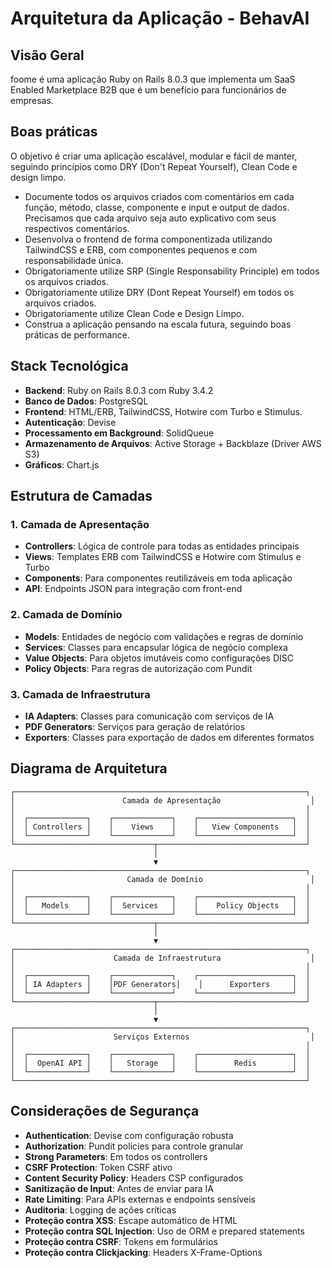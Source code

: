 # Arquitetura da Aplicação - BehavAI

## Visão Geral

foome é uma aplicação Ruby on Rails 8.0.3 que implementa um SaaS Enabled Marketplace B2B que é um benefício para funcionários de empresas.

## Boas práticas

O objetivo é criar uma aplicação escalável, modular e fácil de manter, seguindo princípios como DRY (Don't Repeat Yourself), Clean Code e design limpo.

- Documente todos os arquivos criados com comentários em cada função, método, classe, componente e input e output de dados. Precisamos que cada arquivo seja auto explicativo com seus respectivos comentários.
- Desenvolva o frontend de forma componentizada utilizando TailwindCSS e ERB, com componentes pequenos e com responsabilidade única.
- Obrigatoriamente utilize SRP (Single Responsability Principle) em todos os arquivos criados.
- Obrigatoriamente utilize DRY (Dont Repeat Yourself) em todos os arquivos criados.
- Obrigatoriamente utilize Clean Code e Design Limpo.
- Construa a aplicação pensando na escala futura, seguindo boas práticas de performance.

## Stack Tecnológica

- **Backend**: Ruby on Rails 8.0.3 com Ruby 3.4.2
- **Banco de Dados**: PostgreSQL
- **Frontend**: HTML/ERB, TailwindCSS, Hotwire com Turbo e Stimulus.
- **Autenticação**: Devise
- **Processamento em Background**: SolidQueue
- **Armazenamento de Arquivos**: Active Storage + Backblaze (Driver AWS S3)
- **Gráficos**: Chart.js

## Estrutura de Camadas

### 1. Camada de Apresentação
- **Controllers**: Lógica de controle para todas as entidades principais
- **Views**: Templates ERB com TailwindCSS e Hotwire com Stimulus e Turbo
- **Components**: Para componentes reutilizáveis em toda aplicação
- **API**: Endpoints JSON para integração com front-end

### 2. Camada de Domínio
- **Models**: Entidades de negócio com validações e regras de domínio
- **Services**: Classes para encapsular lógica de negócio complexa
- **Value Objects**: Para objetos imutáveis como configurações DISC
- **Policy Objects**: Para regras de autorização com Pundit

### 3. Camada de Infraestrutura
- **IA Adapters**: Classes para comunicação com serviços de IA
- **PDF Generators**: Serviços para geração de relatórios
- **Exporters**: Classes para exportação de dados em diferentes formatos

## Diagrama de Arquitetura

```
┌─────────────────────────────────────────────────────────────────┐
│                        Camada de Apresentação                    │
│                                                                 │
│  ┌─────────────┐    ┌─────────────┐    ┌─────────────────────┐  │
│  │ Controllers │    │    Views    │    │   View Components   │  │
│  └─────────────┘    └─────────────┘    └─────────────────────┘  │
└───────────────────────────────┬─────────────────────────────────┘
                                │
                                ▼
┌─────────────────────────────────────────────────────────────────┐
│                         Camada de Domínio                        │
│                                                                 │
│  ┌─────────────┐    ┌─────────────┐    ┌─────────────────────┐  │
│  │   Models    │    │  Services   │    │    Policy Objects   │  │
│  └─────────────┘    └─────────────┘    └─────────────────────┘  │
└───────────────────────────────┬─────────────────────────────────┘
                                │
                                ▼
┌─────────────────────────────────────────────────────────────────┐
│                      Camada de Infraestrutura                    │
│                                                                 │
│  ┌─────────────┐    ┌─────────────┐    ┌─────────────────────┐  │
│  │ IA Adapters │    │PDF Generators│    │      Exporters     │  │
│  └─────────────┘    └─────────────┘    └─────────────────────┘  │
└───────────────────────────────┬─────────────────────────────────┘
                                │
                                ▼
┌─────────────────────────────────────────────────────────────────┐
│                      Serviços Externos                           │
│                                                                 │
│  ┌─────────────┐    ┌─────────────┐    ┌─────────────────────┐  │
│  │  OpenAI API │    │   Storage   │    │        Redis        │  │
│  └─────────────┘    └─────────────┘    └─────────────────────┘  │
└─────────────────────────────────────────────────────────────────┘
```

## Considerações de Segurança

- **Authentication**: Devise com configuração robusta
- **Authorization**: Pundit policies para controle granular
- **Strong Parameters**: Em todos os controllers
- **CSRF Protection**: Token CSRF ativo
- **Content Security Policy**: Headers CSP configurados
- **Sanitização de Input**: Antes de enviar para IA
- **Rate Limiting**: Para APIs externas e endpoints sensíveis
- **Auditoria**: Logging de ações críticas
- **Proteção contra XSS**: Escape automático de HTML
- **Proteção contra SQL Injection**: Uso de ORM e prepared statements
- **Proteção contra CSRF**: Tokens em formulários
- **Proteção contra Clickjacking**: Headers X-Frame-Options
